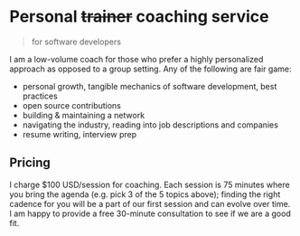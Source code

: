 <script>
    import Writing from './Writing.svelte';
    export let data;
</script>

# Personal ~~trainer~~ coaching service

> for software developers

I am a low-volume coach for those who prefer a highly personalized approach as opposed to a group setting.
Any of the following are fair game:

- personal growth, tangible mechanics of software development, best practices
- open source contributions
- building & maintaining a network
- navigating the industry, reading into job descriptions and companies
- resume writing, interview prep

## Pricing

I charge $100 USD/session for coaching.
Each session is 75 minutes where you bring the agenda (e.g. pick 3 of the 5 topics above);
finding the right cadence for you will be a part of our first session and can evolve over time.
I am happy to provide a free 30-minute consultation to see if we are a good fit.

<Writing posts={data.posts} />
